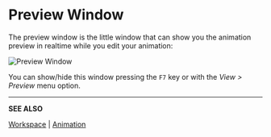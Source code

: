 # Preview Window

The preview window is the little window that can show you the
animation preview in realtime while you edit your animation:

<img src="/docs/preview-window/preview-window.png" alt="Preview Window" class="xN" />

You can show/hide this window pressing the `F7` key or with the *View > Preview* menu option.

---

**SEE ALSO**

[Workspace](workspace.md) |
[Animation](animation.md)

